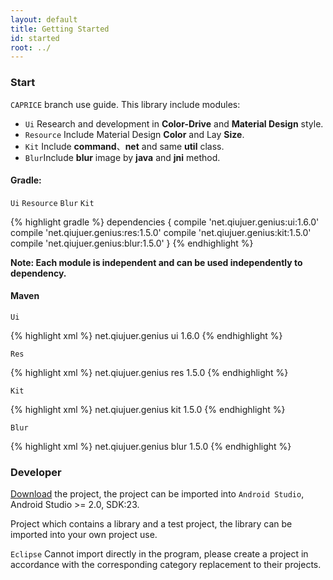 ```yaml
---
layout: default
title: Getting Started
id: started
root: ../
---
```


### Start

`CAPRICE` branch use guide. This library include modules: 

* `Ui` Research and development in **Color-Drive** and **Material Design** style.
* `Resource` Include Material Design **Color** and Lay **Size**.
* `Kit` Include **command**、**net** and same **util** class.
* `Blur`Include **blur** image by **java** and **jni** method.


#### Gradle:

`Ui` `Resource` `Blur` `Kit`

{% highlight gradle %}
dependencies {
  compile 'net.qiujuer.genius:ui:1.6.0'
  compile 'net.qiujuer.genius:res:1.5.0'
  compile 'net.qiujuer.genius:kit:1.5.0'
  compile 'net.qiujuer.genius:blur:1.5.0'
}
{% endhighlight %}

**Note: Each module is independent and can be used independently to dependency.**

#### Maven

`Ui`

{% highlight xml %}
<dependency>
    <groupId>net.qiujuer.genius</groupId>
    <artifactId>ui</artifactId>
    <version>1.6.0</version>
</dependency>
{% endhighlight %}


`Res`

{% highlight xml %}
<dependency>
    <groupId>net.qiujuer.genius</groupId>
    <artifactId>res</artifactId>
    <version>1.5.0</version>
</dependency>
{% endhighlight %}


`Kit`

{% highlight xml %}
<dependency>
    <groupId>net.qiujuer.genius</groupId>
    <artifactId>kit</artifactId>
    <version>1.5.0</version>
</dependency>
{% endhighlight %}


`Blur`

{% highlight xml %}
<dependency>
    <groupId>net.qiujuer.genius</groupId>
    <artifactId>blur</artifactId>
    <version>1.5.0</version>
</dependency>
{% endhighlight %}





### Developer

[Download](https://github.com/qiujuer/Genius-Android/archive/master.zip) the project, the project can be imported into `Android Studio`, Android Studio >= 2.0, SDK:23.

Project which contains a library and a test project, the library can be imported into your own project use.

`Eclipse` Cannot import directly in the program, please create a project in accordance with the corresponding category replacement to their projects.